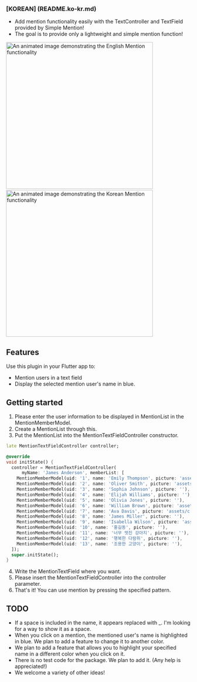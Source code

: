 ### [KOREAN] (README.ko-kr.md)

- Add mention functionality easily with the TextController and TextField provided by Simple Mention!
- The goal is to provide only a lightweight and simple mention function!


<p>
  <img src="https://github.com/arcanine33/simple_mention/assets/39107341/0bfde0b8-e1e9-4e32-b0c1-741ae96e538f"
    alt="An animated image demonstrating the English Mention functionality" height="400"/>
  &nbsp;&nbsp;&nbsp;&nbsp;
  <img src="https://github.com/arcanine33/simple_mention/assets/39107341/e170462c-8de7-4067-8914-eb0d5344d8f2"
   alt="An animated image demonstrating the Korean Mention functionality " height="400"/>
</p>

## Features
Use this plugin in your Flutter app to:
- Mention users in a text field
- Display the selected mention user's name in blue.

## Getting started
1. Please enter the user information to be displayed in MentionList in the MentionMemberModel.
2. Create a MentionList through this.
3. Put the MentionList into the MentionTextFieldController constructor.

```dart
late MentionTextFieldController controller;

@override
void initState() {
  controller = MentionTextFieldController(
      myName: 'James Anderson', memberList: [
    MentionMemberModel(uid: '1', name: 'Emily Thompson', picture: 'assets/b.jpg'),
    MentionMemberModel(uid: '2', name: 'Oliver Smith', picture: 'assets/a.jpg'),
    MentionMemberModel(uid: '3', name: 'Sophia Johnson', picture: ''),
    MentionMemberModel(uid: '4', name: 'Elijah Williams', picture: ''),
    MentionMemberModel(uid: '5', name: 'Olivia Jones', picture: ''),
    MentionMemberModel(uid: '6', name: 'William Brown', picture: 'assets/d.jpg'),
    MentionMemberModel(uid: '7', name: 'Ava Davis', picture: 'assets/c.jpg'),
    MentionMemberModel(uid: '8', name: 'James Miller', picture: ''),
    MentionMemberModel(uid: '9', name: 'Isabella Wilson', picture: 'assets/e.jpg'),
    MentionMemberModel(uid: '10', name: '홍길동', picture: ''),
    MentionMemberModel(uid: '11', name: '너무 멋진 강아지', picture: ''),
    MentionMemberModel(uid: '12', name: '행복한 다람쥐', picture: ''),
    MentionMemberModel(uid: '13', name: '조용한 고양이', picture: ''),
  ]);
  super.initState();
} 
```

4. Write the MentionTextField where you want.
5. Please insert the MentionTextFieldController into the controller parameter.
6. That's it! You can use mention by pressing the specified pattern.


## TODO
- If a space is included in the name, it appears replaced with _. I'm looking for a way to show it as a space.
- When you click on a mention, the mentioned user's name is highlighted in blue. We plan to add a feature to change it to another color.
- We plan to add a feature that allows you to highlight your specified name in a different color when you click on it.
- There is no test code for the package. We plan to add it. (Any help is appreciated!)
- We welcome a variety of other ideas!
